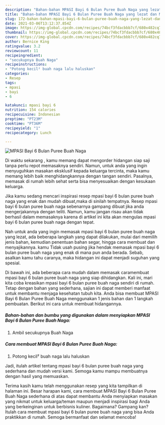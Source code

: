 ```yaml
---
description: "Bahan-bahan MPASI Bayi 6 Bulan Puree Buah Naga yang lezat dan Mudah Dibuat"
title: "Bahan-bahan MPASI Bayi 6 Bulan Puree Buah Naga yang lezat dan Mudah Dibuat"
slug: 172-bahan-bahan-mpasi-bayi-6-bulan-puree-buah-naga-yang-lezat-dan-mudah-dibuat
date: 2021-03-06T13:12:37.854Z
image: https://img-global.cpcdn.com/recipes/74bcf3fdacbbb7cf/680x482cq70/mpasi-bayi-6-bulan-puree-buah-naga-foto-resep-utama.jpg
thumbnail: https://img-global.cpcdn.com/recipes/74bcf3fdacbbb7cf/680x482cq70/mpasi-bayi-6-bulan-puree-buah-naga-foto-resep-utama.jpg
cover: https://img-global.cpcdn.com/recipes/74bcf3fdacbbb7cf/680x482cq70/mpasi-bayi-6-bulan-puree-buah-naga-foto-resep-utama.jpg
author: Bernice King
ratingvalue: 3.2
reviewcount: 11
recipeingredient:
- "secukupnya Buah Naga"
recipeinstructions:
- "Potong kecil² buah naga lalu haluskan"
categories:
- Resep
tags:
- mpasi
- bayi
- 6

katakunci: mpasi bayi 6 
nutrition: 154 calories
recipecuisine: Indonesian
preptime: "PT23M"
cooktime: "PT36M"
recipeyield: "1"
recipecategory: Lunch

---
```



![MPASI Bayi 6 Bulan Puree Buah Naga](https://img-global.cpcdn.com/recipes/74bcf3fdacbbb7cf/680x482cq70/mpasi-bayi-6-bulan-puree-buah-naga-foto-resep-utama.jpg)

Di waktu  sekarang , kamu memang dapat mengorder hidangan siap saji tanpa perlu repot memasaknya sendiri. Namun, untuk anda yang ingin menyuguhkan masakan eksklusif kepada keluarga tercinta, maka kamu memang lebih baik menghidangkannya dengan tangan sendiri. Pasalnya, memasak di rumah lebih sehat serta bisa menyesuaikan dengan kesukaan keluarga.

Jika kamu sedang mencari inspirasi resep mpasi bayi 6 bulan puree buah naga yang enak dan mudah dibuat,maka di sinilah tempatnya. Resep mpasi bayi 6 bulan puree buah naga  sebenarnya gampang dibuat jika anda mengerjakannya dengan teliti. Namun, kamu jangan risau akan tidak berhasil dalam memasaknya 
karena di artikel ini kita akan mengulas mpasi bayi 6 bulan puree buah naga dengan tepat.  



Nah untuk anda yang ingin memasak mpasi bayi 6 bulan puree buah naga yang lezat, ada beberapa langkah yang dapat dilakukan, mulai dari memilih jenis bahan, kemudian penentuan bahan segar, hingga cara membuat dan menyajikannya. kamu Tidak usah pusing jika hendak memasak mpasi bayi 6 bulan puree buah naga yang enak di mana pun anda berada. Sebab, asalkan kamu  tahu caranya, maka hidangan ini dapat menjadi suguhan yang spesial.

Di bawah ini, ada beberapa cara mudah dalam memasak caramembuat mpasi bayi 6 bulan puree buah naga yang siap dihidangkan. Kali ini, mari kita coba kreasikan mpasi bayi 6 bulan puree buah naga sendiri di rumah. Tetap dengan bahan yang sederhana, sajian ini dapat memberi manfaat untuk membantu menjaga kesehatan tubuh kita. Anda bisa membuat MPASI Bayi 6 Bulan Puree Buah Naga menggunakan 1 jenis bahan dan 1 langkah pembuatan. Berikut ini cara untuk membuat hidangannya.

<!--inarticleads1-->

##### Bahan-bahan dan bumbu yang digunakan dalam menyiapkan MPASI Bayi 6 Bulan Puree Buah Naga:

1. Ambil secukupnya Buah Naga




<!--inarticleads2-->

##### Cara membuat MPASI Bayi 6 Bulan Puree Buah Naga:

1. Potong kecil² buah naga lalu haluskan




Jadi, itulah artikel tentang  mpasi bayi 6 bulan puree buah naga  yang sederhana dan mudah versi kami. Semoga kamu mampu membuatnya dengan hasil yang memuaskan. 

Terima kasih kamu telah menggunakan resep yang kita tampilkan di halaman ini. Besar harapan kami, cara membuat  MPASI Bayi 6 Bulan Puree Buah Naga sederhana di atas dapat membantu Anda menyiapkan masakan yang nikmat untuk keluarga/teman maupun menjadi inspirasi bagi Anda yang berkeinginan untuk berbisnis kuliner. Bagaimana? Gampang kan? Itulah cara membuat mpasi bayi 6 bulan puree buah naga yang bisa Anda praktikkan di rumah. Semoga bermanfaat dan selamat mencoba!

